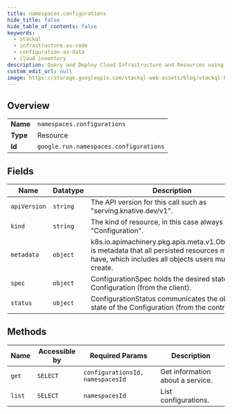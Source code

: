 ```yaml
---
title: namespaces.configurations
hide_title: false
hide_table_of_contents: false
keywords:
  - stackql
  - infrastructure-as-code
  - configuration-as-data
  - cloud inventory
description: Query and Deploy Cloud Infrastructure and Resources using SQL
custom_edit_url: null
image: https://storage.googleapis.com/stackql-web-assets/blog/stackql-blog-post-featured-image.png
---
```

  
    

## Overview
<table><tbody>
<tr><td><b>Name</b></td><td><code>namespaces.configurations</code></td></tr>
<tr><td><b>Type</b></td><td>Resource</td></tr>
<tr><td><b>Id</b></td><td><code>google.run.namespaces.configurations</code></td></tr>
</tbody></table>

## Fields
| Name | Datatype | Description |
| ---- | -------- | ----------- |
| `apiVersion` | `string` | The API version for this call such as "serving.knative.dev/v1". |
| `kind` | `string` | The kind of resource, in this case always "Configuration". |
| `metadata` | `object` | k8s.io.apimachinery.pkg.apis.meta.v1.ObjectMeta is metadata that all persisted resources must have, which includes all objects users must create. |
| `spec` | `object` | ConfigurationSpec holds the desired state of the Configuration (from the client). |
| `status` | `object` | ConfigurationStatus communicates the observed state of the Configuration (from the controller). |
## Methods
| Name | Accessible by | Required Params | Description |
| ---- | ------------- | --------------- | ----------- |
| `get` | `SELECT` | `configurationsId, namespacesId` | Get information about a service. |
| `list` | `SELECT` | `namespacesId` | List configurations. |

